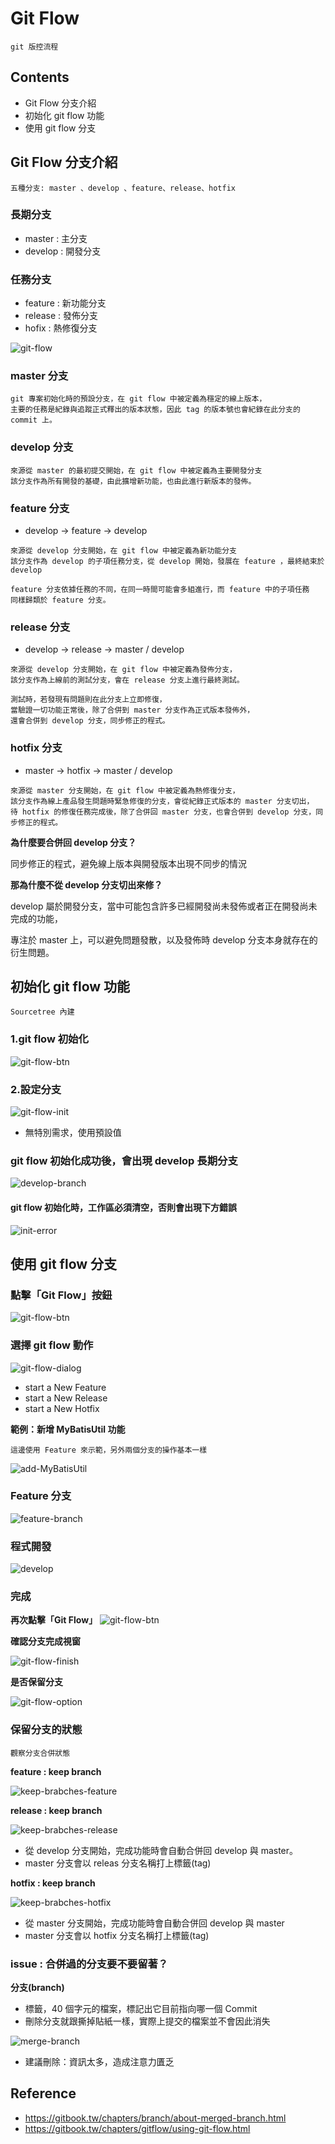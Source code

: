 Git Flow 
======
`git 版控流程`

Contents
------
+ Git Flow 分支介紹
+ 初始化 git flow 功能
+ 使用 git flow 分支

Git Flow 分支介紹
------
`五種分支: master 、develop 、feature、release、hotfix`

### 長期分支
+ master : 主分支
+ develop : 開發分支

### 任務分支
+ feature : 新功能分支
+ release : 發佈分支
+ hofix : 熱修復分支

![git-flow](assets/001-4/git-flow.svg)

### master 分支
```
git 專案初始化時的預設分支，在 git flow 中被定義為穩定的線上版本，
主要的任務是紀錄與追蹤正式釋出的版本狀態，因此 tag 的版本號也會紀錄在此分支的 commit 上。
```

### develop 分支
```
來源從 master 的最初提交開始，在 git flow 中被定義為主要開發分支
該分支作為所有開發的基礎，由此擴增新功能，也由此進行新版本的發佈。
```

### feature 分支

+ develop -> feature -> develop

```
來源從 develop 分支開始，在 git flow 中被定義為新功能分支
該分支作為 develop 的子項任務分支，從 develop 開始，發展在 feature ，最終結束於 develop

feature 分支依據任務的不同，在同一時間可能會多組進行，而 feature 中的子項任務
同樣歸類於 feature 分支。
```


### release 分支

+ develop -> release -> master / develop

```
來源從 develop 分支開始，在 git flow 中被定義為發佈分支，
該分支作為上線前的測試分支，會在 release 分支上進行最終測試。

測試時，若發現有問題則在此分支上立即修復，
當驗證一切功能正常後，除了合併到 master 分支作為正式版本發佈外，
還會合併到 develop 分支，同步修正的程式。
```

### hotfix 分支

+ master -> hotfix -> master / develop

```
來源從 master 分支開始，在 git flow 中被定義為熱修復分支，
該分支作為線上產品發生問題時緊急修復的分支，會從紀錄正式版本的 master 分支切出，
待 hotfix 的修復任務完成後，除了合併回 master 分支，也會合併到 develop 分支，同步修正的程式。
```


**為什麼要合併回 develop 分支？**

同步修正的程式，避免線上版本與開發版本出現不同步的情況

**那為什麼不從 develop 分支切出來修？**

develop 屬於開發分支，當中可能包含許多已經開發尚未發佈或者正在開發尚未完成的功能，

專注於 master 上，可以避免問題發散，以及發佈時 develop 分支本身就存在的衍生問題。


初始化 git flow 功能
------
`Sourcetree 內建`

### 1.git flow 初始化
![git-flow-btn](assets/001-4/git-flow-btn.png)

### 2.設定分支         
![git-flow-init](assets/001-4/git-flow-init.png)

+ 無特別需求，使用預設值
        
### git flow 初始化成功後，會出現 develop 長期分支

![develop-branch](assets/001-4/develop-branch.png)

#### git flow 初始化時，工作區必須清空，否則會出現下方錯誤

![init-error](assets/001-4/init-error.png)

使用 git flow 分支
------
### 點擊「Git Flow」按鈕
![git-flow-btn](assets/001-4/git-flow-btn.png)

### 選擇 git flow 動作

![git-flow-dialog](assets/001-4/git-flow-dialog.png)

+ start a New Feature
+ start a New Release
+ start a New Hotfix

**範例：新增 MyBatisUtil 功能**

`這邊使用 Feature 來示範，另外兩個分支的操作基本一樣`

![add-MyBatisUtil](assets/001-4/add-MyBatisUtil.png)

### Feature 分支

![feature-branch](assets/001-4/feature-branch.png)

### 程式開發

![develop](assets/001-4/develop.jpg)

### 完成
**再次點擊「Git Flow」**
![git-flow-btn](assets/001-4/git-flow-btn.png)

**確認分支完成視窗**

![git-flow-finish](assets/001-4/git-flow-finish.png)

**是否保留分支**

![git-flow-option](assets/001-4/git-flow-option.png)

### 保留分支的狀態
`觀察分支合併狀態`

**feature : keep branch**

![keep-brabches-feature](assets/001-4/keep-brabches-feature.png)

**release : keep branch**

![keep-brabches-release](assets/001-4/keep-brabches-release.png)

+ 從 develop 分支開始，完成功能時會自動合併回 develop 與 master。
+ master 分支會以 releas 分支名稱打上標籤(tag)
        
**hotfix : keep branch**

![keep-brabches-hotfix](assets/001-4/keep-brabches-hotfix.png)

+ 從 master 分支開始，完成功能時會自動合併回 develop 與 master
+ master 分支會以 hotfix 分支名稱打上標籤(tag)
        
        
### issue : 合併過的分支要不要留著？

**分支(branch)**

+ 標籤，40 個字元的檔案，標記出它目前指向哪一個 Commit
+ 刪除分支就跟撕掉貼紙一樣，實際上提交的檔案並不會因此消失
        
![merge-branch](assets/001-4/merge-branch.png)

+ 建議刪除：資訊太多，造成注意力匱乏
        
        
Reference
------
+ <https://gitbook.tw/chapters/branch/about-merged-branch.html>
+ <https://gitbook.tw/chapters/gitflow/using-git-flow.html>




